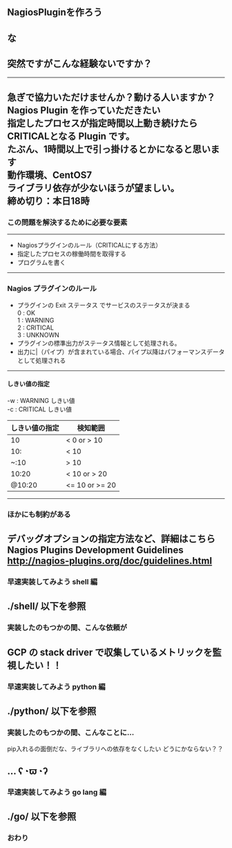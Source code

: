 ## NagiosPluginを作ろう

な
---
## 突然ですがこんな経験ないですか？
---
急ぎで協力いただけませんか？動ける人いますか？  
Nagios Plugin を作っていただきたい  
指定したプロセスが指定時間以上動き続けたらCRITICALとなる Plugin です。  
たぶん、1時間以上で引っ掛けるとかになると思います  
動作環境、CentOS7  
ライブラリ依存が少ないほうが望ましい。  
締め切り：本日18時  
---
### この問題を解決するために必要な要素
---
* Nagiosプラグインのルール（CRITICALにする方法）
* 指定したプロセスの稼働時間を取得する
* プログラムを書く
---
### Nagios プラグインのルール
* プラグインの Exit ステータス でサービスのステータスが決まる  
0 : OK  
1 : WARNING  
2 : CRITICAL  
3 : UNKNOWN  
* プラグインの標準出力がステータス情報として処理される。
* 出力に|（パイプ）が含まれている場合、パイプ以降はパフォーマンスデータとして処理される
---
#### しきい値の指定  
-w : WARNING しきい値  
-c : CRITICAL しきい値  

|しきい値の指定|検知範囲|
|---|---|
|10|< 0 or > 10|
|10:|< 10|
|~:10|> 10|
|10:20|< 10 or > 20|
|@10:20|<= 10 or >= 20|

--- 
### ほかにも制約がある
デバッグオプションの指定方法など、詳細はこちら  
Nagios Plugins Development Guidelines  
http://nagios-plugins.org/doc/guidelines.html  
---
### 早速実装してみよう shell 編
./shell/ 以下を参照
---
### 実装したのもつかの間、こんな依頼が
GCP の stack driver で収集しているメトリックを監視したい！！
---
### 早速実装してみよう python 編
./python/ 以下を参照
---
### 実装したのもつかの間、こんなことに…
pip入れるの面倒だな、ライブラリへの依存をなくしたい
どうにかならない？？  
  
  
… ʕ◔ϖ◔ʔ
---
### 早速実装してみよう go lang 編
./go/ 以下を参照
---
### おわり
